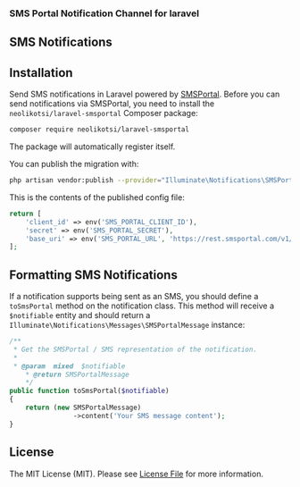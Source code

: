 ### SMS Portal Notification Channel for laravel

## SMS Notifications

## Installation

Send SMS notifications in Laravel powered by [SMSPortal](https://www.smsportal.com/). Before you can send notifications via SMSPortal, you need to install the `neolikotsi/laravel-smsportal` Composer package:

```bash
composer require neolikotsi/laravel-smsportal
```

The package will automatically register itself.

You can publish the migration with:

```bash
php artisan vendor:publish --provider="Illuminate\Notifications\SMSPortalServiceProvider"
```

This is the contents of the published config file:

```php
return [
    'client_id' => env('SMS_PORTAL_CLIENT_ID'),
    'secret' => env('SMS_PORTAL_SECRET'),
    'base_uri' => env('SMS_PORTAL_URL', 'https://rest.smsportal.com/v1/'),
];
```

## Formatting SMS Notifications

If a notification supports being sent as an SMS, you should define a `toSmsPortal` method on the notification class. This method will receive a `$notifiable` entity and should return a `Illuminate\Notifications\Messages\SMSPortalMessage` instance:

```php
/**
 * Get the SMSPortal / SMS representation of the notification.
 *
 * @param  mixed  $notifiable
    * @return SMSPortalMessage
    */
public function toSmsPortal($notifiable)
{
    return (new SMSPortalMessage)
                ->content('Your SMS message content');
}
```

## License

The MIT License (MIT). Please see [License File](LICENSE) for more information.